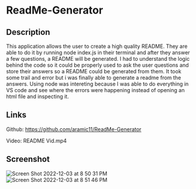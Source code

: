 # ReadMe-Generator

## Description
This application allows the user to create a high quality README. They are able to do it by running node index.js in their terminal and after they answer a few questions, a README will be generated. 
I had to understand the logic behind the code so it could be properly used to ask the user questions and store their answers so a README could be generated from them. It took some trail and error but i was finally able to generate a readme from the answers. Using node was intereting because I was able to do everything in VS code and see where the errors were happening instead of opening an html file and inspecting it.

## Links
Github: https://github.com/aramic11/ReadMe-Generator

Video: README Vid.mp4
## Screenshot
![Screen Shot 2022-12-03 at 8 50 31 PM](https://user-images.githubusercontent.com/113563367/205470560-689e303f-e1f8-4960-a33e-e9f601ed03e6.png)
![Screen Shot 2022-12-03 at 8 51 46 PM](https://user-images.githubusercontent.com/113563367/205470566-4bb7a75c-4cc3-49d0-b265-6f9f5aa45681.png)
